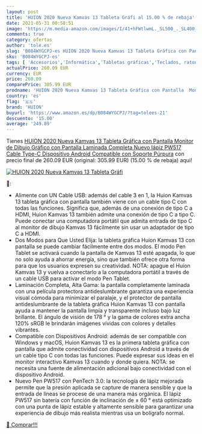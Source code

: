 ```yaml
---
layout: post
title: 'HUION 2020 Nueva Kamvas 13 Tableta Gráfi al 15.00 % de rebaja'
date: 2021-05-31 00:58:51
image: 'https://m.media-amazon.com/images/I/41+hFWtlwmL._SL500_._SL400_.jpg'
comments: true
category: ofertas
author: 'tole.es'
slug: 'B084WYGCPJ-es HUION 2020 Nueva Kamvas 13 Tableta Gráfica con Pantalla...'
sku: 'B084WYGCPJ-es'
tags: [ 'Accesorios','Informática','Tabletas gráficas','Teclados, ratones y periféricos de entrada','huion','lápiz', ]
actualPrice: 260.09 EUR
currency: EUR
price: 260.09
comparePrice: 305.99 EUR
prodname: 'HUION 2020 Nueva Kamvas 13 Tableta Gráfica con Pantalla  Monitor de Dibujo Gráfico con Pantalla Laminada Completa  Nuevo lápiz PW517  Cable Type-C  Dispositivo Android Compatible  con Soporte  Púrpura'
country: 'es'
flag: '🇪🇸'
brand: 'HUION'
buyurl: 'https://www.amazon.es/dp/B084WYGCPJ/?tag=tolees-21'
descuento: '15.00'
average: '249.89'
---
```


Tienes [HUION 2020 Nueva Kamvas 13 Tableta Gráfica con Pantalla  Monitor de Dibujo Gráfico con Pantalla Laminada Completa  Nuevo lápiz PW517  Cable Type-C  Dispositivo Android Compatible  con Soporte  Púrpura](https://www.amazon.es/dp/B084WYGCPJ/?tag=tolees-21) con precio final de  260.09 EUR (original: 305.99 EUR) (15.00 %  de rebaja) aqui!

[![HUION 2020 Nueva Kamvas 13 Tableta Gráfi](https://m.media-amazon.com/images/I/41+hFWtlwmL._SL500_._SL400_.jpg)](https://www.amazon.es/dp/B084WYGCPJ/?tag=tolees-21)

🔎:

- Alimente con UN Cable USB: además del cable 3 en 1, la Huion Kamvas 13 tableta gráfica con pantalla también viene con un cable tipo C con todas las funciones. Significa que, además de una conexión de tipo C a HDMI, Huion Kamvas 13 también admite una conexión de tipo C a tipo C. Puede conectar una computadora portátil que admita entrada de tipo C al monitor de dibujo Kamvas 13 fácilmente sin usar un adaptador de tipo C a HDMI.
- Dos Modos para Que Usted Elija: la tableta gráfica Huion Kamvas 13 con pantalla se puede cambiar fácilmente entre dos modos. El modo Pen Tablet se activará cuando la pantalla de Kamvas 13 esté apagada, lo que no solo ayuda a ahorrar energía, sino que también ofrece otra forma para que los usuarios expresen su creatividad. NOTA: apague el Huion Kamvas 13 y vuelva a conectarlo a la computadora portátil a través de un cable USB para activar el modo Pen Tablet.
- Laminación Completa, Alta Gama: la pantalla completamente laminada con una película protectora antideslumbrante garantiza una experiencia visual cómoda para minimizar el paralaje, y el protector de pantalla antideslumbrante de la tableta gráfica Huion Kamvas 13 con pantalla ayuda a mantener la pantalla limpia y transparente incluso bajo luz brillante. El ángulo de visión de 178 ° y la gama de colores extra ancha 120% sRGB le brindarán imágenes vívidas con colores y detalles vibrantes.
- Compatible con Dispositivos Android: además de ser compatible con Windows y macOS, Huion Kamvas 13 es la primera tableta gráfica con pantalla que admite conectividad con dispositivos Android a través de un cable tipo C con todas las funciones. Puede expresar sus ideas en el monitor interactivo Kamvas 13 cuando y donde quiera. NOTA: se necesita una fuente de alimentación adicional bajo conectividad con el dispositivo Android.
- Nuevo Pen PW517 con PenTech 3.0: la tecnología de lápiz mejorada permite que la presión aplicada se capture de manera sensible y que la entrada de líneas se procese de una manera más orgánica. El lápiz PW517 sin batería con función de inclinación de ± 60 ° está optimizado con una punta de lápiz estable y altamente sensible para garantizar una experiencia de dibujo más realista mientras usa un bolígrafo normal.

[🛒 Comprar!!!](https://www.amazon.es/dp/B084WYGCPJ/?tag=tolees-21)

